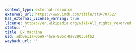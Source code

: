 ```yaml
---
content_type: external-resource
external_url: https://www.imdb.com/title/tt0470752/
has_external_license_warning: true
license: https://en.wikipedia.org/wiki/All_rights_reserved
status: ''
title: Ex Machina
uid: adb0e11a-06e9-4b8e-805c-8a829033efb2
wayback_url: ''
---
```

